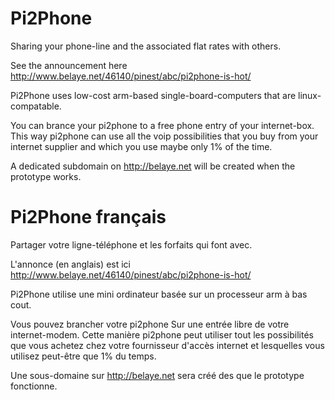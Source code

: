 Pi2Phone
========

Sharing your phone-line and the associated flat rates with others.

See the announcement here http://www.belaye.net/46140/pinest/abc/pi2phone-is-hot/

Pi2Phone uses low-cost arm-based single-board-computers that are linux-compatable.

You can brance your pi2phone to a free phone entry of your internet-box. This way pi2phone can use all the voip possibilities that you buy from your internet supplier and which you use maybe only 1% of the time.

A dedicated subdomain on http://belaye.net will be created when the prototype works.



Pi2Phone français
=================

Partager votre ligne-téléphone et les forfaits qui font avec.

L'annonce (en anglais) est ici http://www.belaye.net/46140/pinest/abc/pi2phone-is-hot/

Pi2Phone utilise une mini ordinateur basée sur un processeur arm à bas cout.

Vous pouvez brancher votre pi2phone Sur une entrée libre de votre internet-modem. Cette manière pi2phone peut utiliser tout les possibilités que vous achetez chez votre fournisseur d'accès internet et lesquelles vous utilisez peut-être que 1% du temps.

Une sous-domaine sur http://belaye.net sera créé des que le prototype fonctionne.

